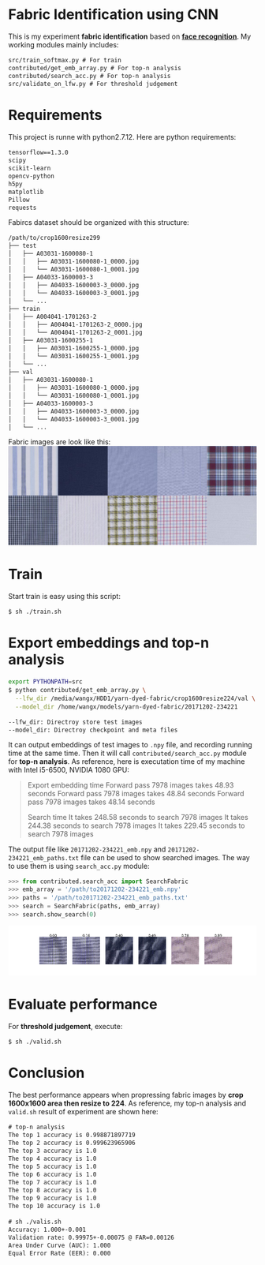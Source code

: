 # Fabric Identification using CNN
This is my experiment **fabric identification** based on **[face recognition](https://github.com/davidsandberg/facenet)**.
My working modules mainly includes:
```
src/train_softmax.py # For train
contributed/get_emb_array.py # For top-n analysis
contributed/search_acc.py # For top-n analysis
src/validate_on_lfw.py # For threshold judgement
```

# Requirements
This project is runne with python2.7.12. Here are python requirements:
```
tensorflow==1.3.0
scipy
scikit-learn
opencv-python
h5py
matplotlib
Pillow
requests
```
Fabircs dataset should be organized with this structure:
```
/path/to/crop1600resize299
├── test
│   ├── A03031-1600080-1
│   │   ├── A03031-1600080-1_0000.jpg
│   │   └── A03031-1600080-1_0001.jpg
│   ├── A04033-1600003-3
│   │   ├── A04033-1600003-3_0000.jpg
│   │   └── A04033-1600003-3_0001.jpg
│   └── ...
├── train
│   ├── A004041-1701263-2
│   │   ├── A004041-1701263-2_0000.jpg
│   │   └── A004041-1701263-2_0001.jpg
│   ├── A03031-1600255-1
│   │   ├── A03031-1600255-1_0000.jpg
│   │   └── A03031-1600255-1_0001.jpg
│   └── ...
├── val
│   ├── A03031-1600080-1
│   │   ├── A03031-1600080-1_0000.jpg
│   │   └── A03031-1600080-1_0001.jpg
│   ├── A04033-1600003-3
│   │   ├── A04033-1600003-3_0000.jpg
│   │   └── A04033-1600003-3_0001.jpg
│   └── ...
```
Fabric images are look like this:
![fabric](original_images_small.jpg)

# Train
Start train is easy using this script:
```
$ sh ./train.sh
```

# Export embeddings and top-n analysis
```bash
export PYTHONPATH=src
$ python contributed/get_emb_array.py \
  --lfw_dir /media/wangx/HDD1/yarn-dyed-fabric/crop1600resize224/val \
  --model_dir /home/wangx/models/yarn-dyed-fabric/20171202-234221
```
    --lfw_dir: Directroy store test images
    --model_dir: Directroy checkpoint and meta files

It can output embeddings of test images to `.npy` file, and recording running time at the same time.
Then it will call `contributed/search_acc.py` module for **top-n analysis**.
As reference, here is executation time of my machine with Intel i5-6500, NVIDIA 1080 GPU:
> Export embedding time
> Forward pass 7978 images takes 48.93 seconds
> Forward pass 7978 images takes 48.84 seconds
> Forward pass 7978 images takes 48.14 seconds
>
> Search time
> It takes 248.58 seconds to search 7978 images
> It takes 244.38 seconds to search 7978 images
> It takes 229.45 seconds to search 7978 images

The output file like `20171202-234221_emb.npy` and `20171202-234221_emb_paths.txt` file can be used to show searched images. The way to use them is using `search_acc.py` module:
```python
>>> from contributed.search_acc import SearchFabric
>>> emb_array = '/path/to20171202-234221_emb.npy'
>>> paths = '/path/to20171202-234221_emb_paths.txt'
>>> search = SearchFabric(paths, emb_array)
>>> search.show_search(0)
```
![img](show_search0.png)

# Evaluate performance
For **threshold judgement**, execute:
```
$ sh ./valid.sh
```

# Conclusion
The best performance appears when propressing fabric images by **crop 1600x1600 area then resize to 224**. As reference, my top-n analysis and `valid.sh` result of experiment are shown here:
```
# top-n analysis
The top 1 accuracy is 0.998871897719
The top 2 accuracy is 0.999623965906
The top 3 accuracy is 1.0
The top 4 accuracy is 1.0
The top 5 accuracy is 1.0
The top 6 accuracy is 1.0
The top 7 accuracy is 1.0
The top 8 accuracy is 1.0
The top 9 accuracy is 1.0
The top 10 accuracy is 1.0

# sh ./valis.sh
Accuracy: 1.000+-0.001
Validation rate: 0.99975+-0.00075 @ FAR=0.00126
Area Under Curve (AUC): 1.000
Equal Error Rate (EER): 0.000
```
